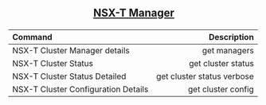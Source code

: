 ## <p align="center"><ins>NSX-T Manager</ins></p>
| Command | Description |
| :--- | ---: |
|NSX-T Cluster Manager details|get managers|
|NSX-T Cluster Status|get cluster status|
|NSX-T Cluster Status Detailed|get cluster status verbose|
|NSX-T Cluster Configuration Details|get cluster config|